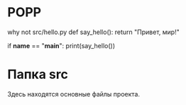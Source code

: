 # POPP
why not
src/hello.py
def say_hello():
    return "Привет, мир!"

if __name__ == "__main__":
    print(say_hello())
# Папка src
Здесь находятся основные файлы проекта.
